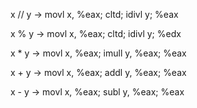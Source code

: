 x // y → movl x, %eax; cltd; idivl y; %eax

x % y → movl x, %eax; cltd; idivl y; %edx

x \* y → movl x, %eax; imull y, %eax; %eax

x + y → movl x, %eax; addl y, %eax; %eax

x - y → movl x, %eax; subl y, %eax; %eax
